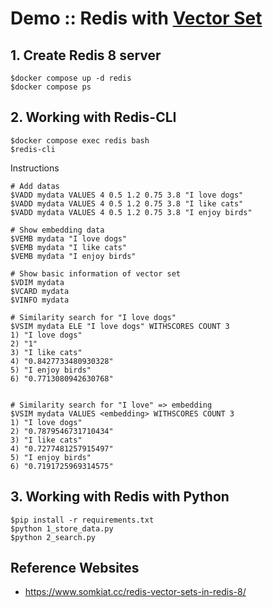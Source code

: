 # Demo :: Redis with [Vector Set](https://redis.io/blog/announcing-vector-sets-a-new-redis-data-type-for-vector-similarity/)


## 1. Create Redis 8 server
```
$docker compose up -d redis
$docker compose ps
```

## 2. Working with Redis-CLI
```
$docker compose exec redis bash
$redis-cli
```
Instructions
```
# Add datas
$VADD mydata VALUES 4 0.5 1.2 0.75 3.8 "I love dogs"
$VADD mydata VALUES 4 0.5 1.2 0.75 3.8 "I like cats"
$VADD mydata VALUES 4 0.5 1.2 0.75 3.8 "I enjoy birds"

# Show embedding data
$VEMB mydata "I love dogs"
$VEMB mydata "I like cats"
$VEMB mydata "I enjoy birds"

# Show basic information of vector set
$VDIM mydata
$VCARD mydata
$VINFO mydata

# Similarity search for "I love dogs"
$VSIM mydata ELE "I love dogs" WITHSCORES COUNT 3
1) "I love dogs"
2) "1"
3) "I like cats"
4) "0.8427733480930328"
5) "I enjoy birds"
6) "0.7713080942630768"


# Similarity search for "I love" => embedding
$VSIM mydata VALUES <embedding> WITHSCORES COUNT 3
1) "I love dogs"
2) "0.7879546731710434"
3) "I like cats"
4) "0.7277481257915497"
5) "I enjoy birds"
6) "0.7191725969314575"

```

## 3. Working with Redis with Python
```
$pip install -r requirements.txt
$python 1_store_data.py
$python 2_search.py
```

## Reference Websites
* https://www.somkiat.cc/redis-vector-sets-in-redis-8/
